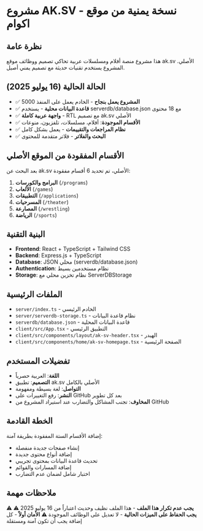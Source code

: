 # مشروع AK.SV - نسخة يمنية من موقع اكوام

## نظرة عامة
هذا مشروع منصة أفلام ومسلسلات عربية تحاكي تصميم ووظائف موقع ak.sv الأصلي. المشروع يستخدم تقنيات حديثة مع تصميم يمني أصيل.

## الحالة الحالية (16 يوليو 2025)
- ✅ **المشروع يعمل بنجاح** - الخادم يعمل على المنفذ 5000
- ✅ **قاعدة البيانات محلية** - يستخدم serverdb/database.json مع 18 محتوى
- ✅ **واجهة عربية كاملة** - RTL مع تصميم ak.sv الأصلي
- ✅ **الأقسام الموجودة**: أفلام، مسلسلات، تلفزيون، منوعات
- ✅ **نظام المراجعات والتقييمات** - يعمل بشكل كامل
- ✅ **البحث والفلاتر** - فلاتر متقدمة للمحتوى

## الأقسام المفقودة من الموقع الأصلي
بعد البحث عن ak.sv الأصلي، تم تحديد 6 أقسام مفقودة:
1. **البرامج والكورسات** (`/programs`)
2. **الألعاب** (`/games`) 
3. **التطبيقات** (`/applications`)
4. **المسرحيات** (`/theater`)
5. **المصارعة** (`/wrestling`)
6. **الرياضة** (`/sports`)

## البنية التقنية
- **Frontend**: React + TypeScript + Tailwind CSS
- **Backend**: Express.js + TypeScript
- **Database**: JSON محلي (serverdb/database.json)
- **Authentication**: نظام مستخدمين بسيط
- **Storage**: نظام تخزين محلي مع ServerDBStorage

## الملفات الرئيسية
- `server/index.ts` - الخادم الرئيسي
- `server/serverdb-storage.ts` - نظام قاعدة البيانات
- `serverdb/database.json` - قاعدة البيانات المحلية
- `client/src/App.tsx` - التطبيق الرئيسي
- `client/src/components/layout/ak-sv-header.tsx` - الهيدر
- `client/src/components/home/ak-sv-homepage.tsx` - الصفحة الرئيسية

## تفضيلات المستخدم
- **اللغة**: العربية حصرياً
- **التصميم**: تطبيق ak.sv الأصلي بالكامل
- **التواصل**: لغة بسيطة ومفهومة
- **النشر**: رفع التغييرات على GitHub بعد كل تطوير
- **المخاوف**: تجنب المشاكل والتضارب عند استيراد المشروع من GitHub

## الخطة القادمة
إضافة الأقسام الستة المفقودة بطريقة آمنة:
- إنشاء صفحات جديدة منفصلة
- إضافة أنواع محتوى جديدة
- تحديث قاعدة البيانات بمحتوى تجريبي
- إضافة المسارات والقوائم
- اختبار شامل لضمان عدم التضارب

## ملاحظات مهمة
⚠️ **يجب عدم تكرار هذا الملف** - هذا الملف نظيف وحديث اعتباراً من 16 يوليو 2025
⚠️ **يجب الحفاظ على الميزات الحالية** - لا تعديل على الوظائف الموجودة
⚠️ **الأمان أولاً** - كل إضافة يجب أن تكون آمنة ومستقلة